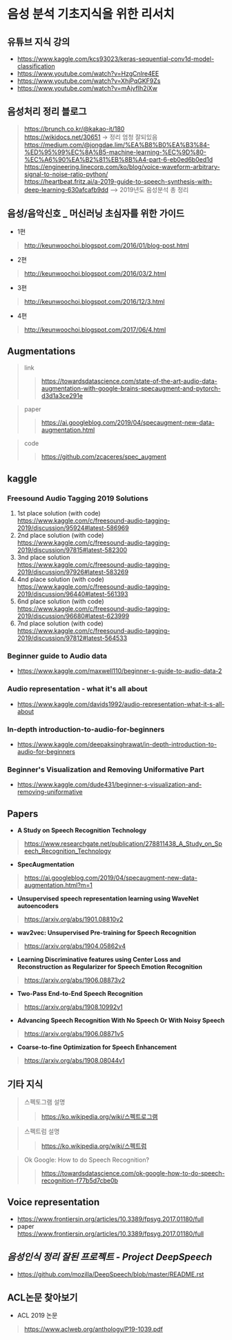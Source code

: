 # 음성 분석 기초지식을 위한 리서치

## 유튜브 지식 강의

- https://www.kaggle.com/kcs93023/keras-sequential-conv1d-model-classification
- https://www.youtube.com/watch?v=HzgCnlre4EE
- https://www.youtube.com/watch?v=XhjPqGKF9Zs
- https://www.youtube.com/watch?v=mAjvfIh2iXw

## 음성처리 정리 블로그 

> https://brunch.co.kr/@kakao-it/180 <br>
> https://wikidocs.net/30651  -> 정리 엄청 잘되있음 <br>
> https://medium.com/@jongdae.lim/%EA%B8%B0%EA%B3%84-%ED%95%99%EC%8A%B5-machine-learning-%EC%9D%80-%EC%A6%90%EA%B2%81%EB%8B%A4-part-6-eb0ed6b0ed1d <br>
> https://engineering.linecorp.com/ko/blog/voice-waveform-arbitrary-signal-to-noise-ratio-python/ <br>
> https://heartbeat.fritz.ai/a-2019-guide-to-speech-synthesis-with-deep-learning-630afcafb9dd  --> 2019년도 음성분석 총 정리 <br>

## 음성/음악신호 _ 머신러닝 초심자를 위한 가이드

- 1편 <br>

> http://keunwoochoi.blogspot.com/2016/01/blog-post.html <br>

- 2편 <br>

> http://keunwoochoi.blogspot.com/2016/03/2.html <br>

- 3편 <br>

> http://keunwoochoi.blogspot.com/2016/12/3.html <br>

- 4편 <br>

> http://keunwoochoi.blogspot.com/2017/06/4.html <br>

## Augmentations

> link <br>
>> https://towardsdatascience.com/state-of-the-art-audio-data-augmentation-with-google-brains-specaugment-and-pytorch-d3d1a3ce291e <br>

> paper <br>
>> https://ai.googleblog.com/2019/04/specaugment-new-data-augmentation.html

> code <br>
>> https://github.com/zcaceres/spec_augment <br>

## kaggle 
 
### Freesound Audio Tagging 2019 Solutions

1. 1st place solution (with code) <br>
https://www.kaggle.com/c/freesound-audio-tagging-2019/discussion/95924#latest-586969 <br>
2. 2nd place solution (with code) <br>
https://www.kaggle.com/c/freesound-audio-tagging-2019/discussion/97815#latest-582300 <br>
3. 3nd place solution <br>
https://www.kaggle.com/c/freesound-audio-tagging-2019/discussion/97926#latest-583269 <br>
4. 4nd place solution (with code) <br>
https://www.kaggle.com/c/freesound-audio-tagging-2019/discussion/96440#latest-561393 <br>
5. 6nd place solution (with code) <br>
https://www.kaggle.com/c/freesound-audio-tagging-2019/discussion/96680#latest-623999<br>
6. 7nd place solution (with code) <br>
https://www.kaggle.com/c/freesound-audio-tagging-2019/discussion/97812#latest-564533 <br>

### Beginner guide to Audio data

- https://www.kaggle.com/maxwell110/beginner-s-guide-to-audio-data-2

### Audio representation - what it's all about

- https://www.kaggle.com/davids1992/audio-representation-what-it-s-all-about

### In-depth introduction-to-audio-for-beginners

- https://www.kaggle.com/deepaksinghrawat/in-depth-introduction-to-audio-for-beginners

### Beginner's Visualization and Removing Uniformative Part

- https://www.kaggle.com/dude431/beginner-s-visualization-and-removing-uniformative

## Papers

- **A Study on Speech Recognition Technology**

> https://www.researchgate.net/publication/278811438_A_Study_on_Speech_Recognition_Technology <br>

- **SpecAugmentation**

> https://ai.googleblog.com/2019/04/specaugment-new-data-augmentation.html?m=1

- **Unsupervised speech representation learning using WaveNet autoencoders**

> https://arxiv.org/abs/1901.08810v2

- **wav2vec: Unsupervised Pre-training for Speech Recognition**

> https://arxiv.org/abs/1904.05862v4

-  **Learning Discriminative features using Center Loss and Reconstruction as Regularizer for Speech Emotion Recognition**

> https://arxiv.org/abs/1906.08873v2

- **Two-Pass End-to-End Speech Recognition**

> https://arxiv.org/abs/1908.10992v1

- **Advancing Speech Recognition With No Speech Or With Noisy Speech**

> https://arxiv.org/abs/1906.08871v5

- **Coarse-to-fine Optimization for Speech Enhancement**

> https://arxiv.org/abs/1908.08044v1

## 기타 지식

> 스펙토그램 설명 <br>
>> https://ko.wikipedia.org/wiki/스펙트로그램 <br>

> 스펙트럼 설명 <br>
>> https://ko.wikipedia.org/wiki/스펙트럼 <br>

> Ok Google: How to do Speech Recognition? <br>
>> https://towardsdatascience.com/ok-google-how-to-do-speech-recognition-f77b5d7cbe0b


## Voice representation

- https://www.frontiersin.org/articles/10.3389/fpsyg.2017.01180/full <br>
- paper <br>
https://www.frontiersin.org/articles/10.3389/fpsyg.2017.01180/full

## *음성인식 정리 잘된 프로젝트 - Project DeepSpeech*

- https://github.com/mozilla/DeepSpeech/blob/master/README.rst

## ACL논문 찾아보기

- ACL 2019 논문  <br>

> https://www.aclweb.org/anthology/P19-1039.pdf



